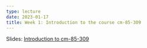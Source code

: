 ```yaml
---
type: lecture
date: 2023-01-17
title: Week 1: Introduction to the course cm-85-309
---
```

Slides: [Introduction to cm-85-309](https://github.com/jrasero/cm-85309-2023/raw/main/slides/Week-1.pdf)


